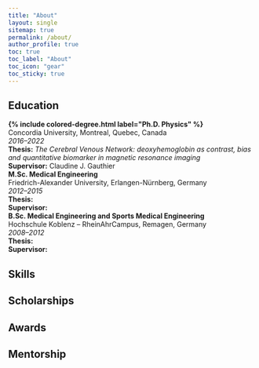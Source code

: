```yaml
---
title: "About"
layout: single
sitemap: true
permalink: /about/
author_profile: true
toc: true
toc_label: "About"
toc_icon: "gear"
toc_sticky: true
---
```



## Education
<div class="archive__item">
  <strong>{% include colored-degree.html label="Ph.D. Physics" %}</strong><br>
  Concordia University, Montreal, Quebec, Canada<br>
  <em>2016–2022</em><br>
  <strong>Thesis:</strong> <em>The Cerebral Venous Network: deoxyhemoglobin as contrast, bias and quantitative biomarker in magnetic resonance imaging</em><br>
  <strong>Supervisor:</strong> Claudine J. Gauthier
</div>


<div class="archive__item">
  <strong><span style="color: var(--link-color);">M.Sc.</span> Medical Engineering</strong><br>
  Friedrich-Alexander University, Erlangen-Nürnberg, Germany<br>
  <em>2012–2015</em><br>
  <strong>Thesis:</strong><br>
  <strong>Supervisor:</strong>
</div>

<div class="archive__item">
  <strong><span style="color: var(--link-color);">B.Sc.</span> Medical Engineering and Sports Medical Engineering</strong><br>
  Hochschule Koblenz – RheinAhrCampus, Remagen, Germany<br>
  <em>2008–2012</em><br>
  <strong>Thesis:</strong><br>
  <strong>Supervisor:</strong>
</div>

## Skills

## Scholarships

## Awards

## Mentorship
